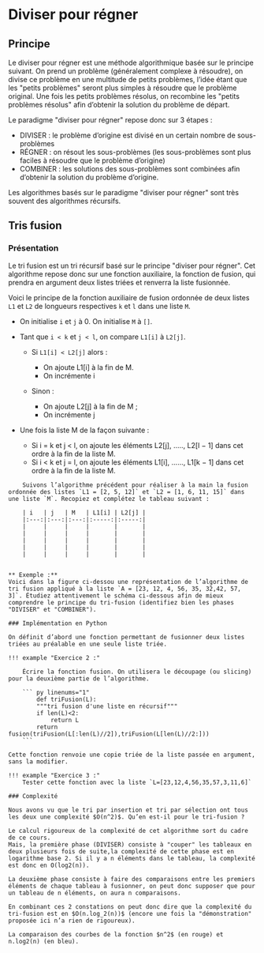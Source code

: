 # Diviser pour régner

## Principe

Le diviser pour régner est une méthode algorithmique basée sur le principe suivant. On prend un problème (généralement complexe à résoudre), on divise ce problème en une multitude de petits problèmes, l’idée étant que les "petits problèmes" seront plus simples à résoudre que le problème original. Une fois les petits problèmes résolus, on recombine les "petits problèmes résolus" afin d’obtenir la solution du problème de départ.

Le paradigme "diviser pour régner" repose donc sur 3 étapes :

* DIVISER : le problème d’origine est divisé en un certain nombre de sous-problèmes
* RÉGNER : on résout les sous-problèmes (les sous-problèmes sont plus faciles à résoudre que le problème d’origine)
* COMBINER : les solutions des sous-problèmes sont combinées afin d’obtenir la solution du problème d’origine.

Les algorithmes basés sur le paradigme "diviser pour régner" sont très souvent des algorithmes récursifs.

## Tris fusion

### Présentation

Le tri fusion est un tri récursif basé sur le principe "diviser pour régner". Cet algorithme repose donc sur une fonction auxiliaire, la fonction de fusion, qui prendra en argument deux listes triées et renverra la liste fusionnée.

Voici le principe de la fonction auxiliaire de fusion ordonnée de deux listes `L1` et `L2` de longueurs respectives `k` et `l` dans une liste `M`.

* On initialise `i` et `j` à 0. On initialise `M` à `[]`.
* Tant que `i < k` et `j < l`, on compare `L1[i]` à `L2[j]`.
  
  * Si `L1[i] < L2[j]` alors :
  
    * On ajoute L1[i] à la fin de M.
    * On incrémente i
  
  * Sinon :

    * On ajoute L2[j] à la fin de M ;
    * On incrémente j

* Une fois la liste M de la façon suivante :
  * Si i = k et j < l, on ajoute les éléments L2[j], ....., L2[l − 1] dans cet ordre à la fin de la liste M.
  * Si i < k et j = l, on ajoute les éléments L1[i], ......, L1[k − 1] dans cet ordre à la fin de la liste M.
  
```example "Exercice n°1 :"
    Suivons l’algorithme précédent pour réaliser à la main la fusion ordonnée des listes `L1 = [2, 5, 12]` et `L2 = [1, 6, 11, 15]` dans une liste `M`. Recopiez et complétez le tableau suivant :

    | i   | j   | M   | L1[i] | L2[j] |
    |:---:|:---:|:---:|:-----:|:-----:|
    |     |     |     |       |       |
    |     |     |     |       |       |
    |     |     |     |       |       |
    |     |     |     |       |       |
    |     |     |     |       |       |


** Exemple :**
Voici dans la figure ci-dessou une représentation de l’algorithme de tri fusion appliqué à la liste `A = [23, 12, 4, 56, 35, 32,42, 57, 3]`. Étudiez attentivement le schéma ci-dessous afin de mieux comprendre le principe du tri-fusion (identifiez bien les phases "DIVISER" et "COMBINER").

### Implémentation en Python

On définit d’abord une fonction permettant de fusionner deux listes triées au préalable en une seule liste triée.

!!! example "Exercice 2 :"

    Écrire la fonction fusion. On utilisera le découpage (ou slicing) pour la deuxième partie de l’algorithme.

    ``` py linenums="1"
        def triFusion(L):
        """tri fusion d'une liste en récursif"""
        if len(L)<2:
            return L
        return fusion(triFusion(L[:len(L)//2]),triFusion(L[len(L)//2:]))
    ```

Cette fonction renvoie une copie triée de la liste passée en argument, sans la modifier.

!!! example "Exercice 3 :"
    Tester cette fonction avec la liste `L=[23,12,4,56,35,57,3,11,6]`

### Complexité

Nous avons vu que le tri par insertion et tri par sélection ont tous les deux une complexité $O(n^2)$. Qu’en est-il pour le tri-fusion ?

Le calcul rigoureux de la complexité de cet algorithme sort du cadre de ce cours.
Mais, la première phase (DIVISER) consiste à "couper" les tableaux en deux plusieurs fois de suite,la complexité de cette phase est en logarithme base 2. Si il y a n éléments dans le tableau, la complexité est donc en O(log2(n)).

La deuxième phase consiste à faire des comparaisons entre les premiers éléments de chaque tableau à fusionner, on peut donc supposer que pour un tableau de n éléments, on aura n comparaisons.

En combinant ces 2 constations on peut donc dire que la complexité du tri-fusion est en $O(n.log_2(n))$ (encore une fois la "démonstration" proposée ici n’a rien de rigoureux).

La comparaison des courbes de la fonction $n^2$ (en rouge) et n.log2(n) (en bleu).